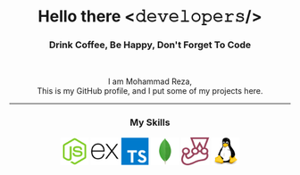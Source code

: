 <div id="Hello" align="center">
<h1> Hello there <𝚍𝚎𝚟𝚎𝚕𝚘𝚙𝚎𝚛𝚜/></h1>
</div>
<div id="MyFuckingWords" align="center">
  <h3>Drink Coffee, Be Happy, Don't Forget To Code</h3>
</div>
<br>
<div id="Me" align="center">
  <p>I am Mohammad Reza,<br>This is my GitHub profile, and I put some of my projects here.</p>
</div>

---


<div id="Skills" align="center">
<h3>My Skills</h3>
<a href="https://nodejs.org/en/"><img src="https://github.com/devicons/devicon/blob/master/icons/nodejs/nodejs-original.svg" width="50px"></a>
<a href="https://expressjs.com/"><img src="https://github.com/devicons/devicon/blob/master/icons/express/express-original.svg" width="50px"></a>
<a href="https://www.typescriptlang.org/"><img src="https://github.com/devicons/devicon/blob/master/icons/typescript/typescript-original.svg" width="50px"></a>
<a href="https://www.mongodb.com/"><img src="https://github.com/devicons/devicon/blob/master/icons/mongodb/mongodb-original.svg" width="50px"></a>
<a href="https://jestjs.io/"><img src="https://github.com/devicons/devicon/blob/master/icons/jest/jest-plain.svg" width="50px"></a>
<a href="https://www.linux.org"><img src="https://github.com/devicons/devicon/blob/master/icons/linux/linux-original.svg" width="50px"></a>
</div>
<!--
<h3>Connect</h3>
<div id="social">
  <a><img src=""></a>
</div>

**mmrzax/mmrzax** is a ✨ _special_ ✨ repository because its `README.md` (this file) appears on your GitHub profile.

Here are some ideas to get you started:

- 🔭 I’m currently working on ...
- 🌱 I’m currently learning ...
- 👯 I’m looking to collaborate on ...
- 🤔 I’m looking for help with ...
- 💬 Ask me about ...
- 📫 How to reach me: ...
- 😄 Pronouns: ...
- ⚡ Fun fact: ...
-->
